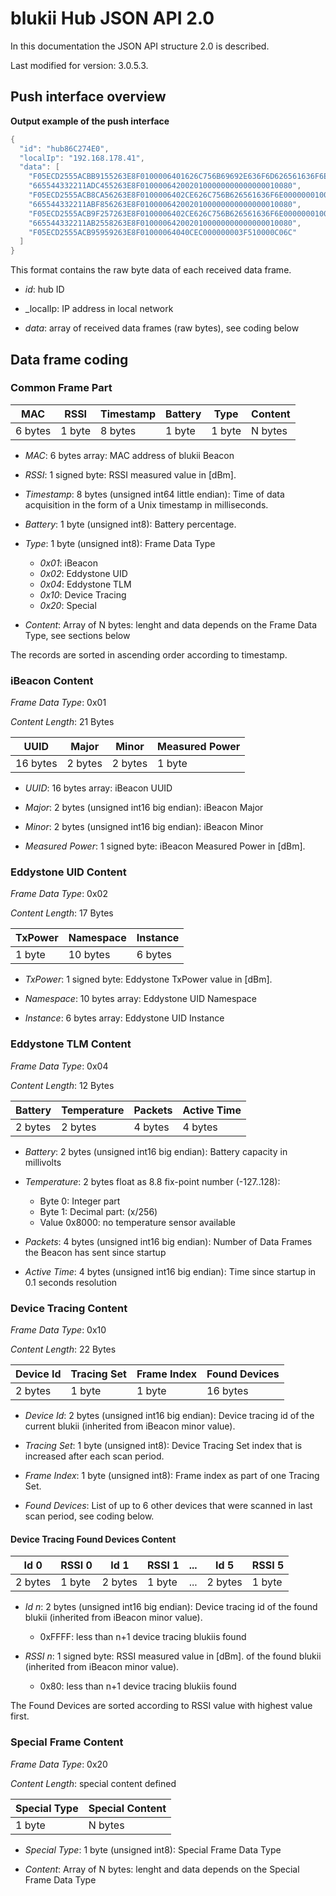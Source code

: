 blukii Hub JSON API 2.0
================================

In this documentation the JSON API structure 2.0 is described.

Last modified for version: 3.0.5.3.

Push interface overview
--------------

**Output example of the push interface**

```java
{
  "id": "hub86C274E0",
  "localIp": "192.168.178.41",
  "data": [
    "F05ECD2555ACBB9155263E8F0100006401626C756B69692E636F6D626561636F6E00010001C7",
    "665544332211ADC455263E8F0100006420020100000000000000010080",
    "F05ECD2555ACB8CA56263E8F0100006402CE626C756B626561636F6E000000010001",
    "665544332211ABF856263E8F0100006420020100000000000000010080",
    "F05ECD2555ACB9F257263E8F0100006402CE626C756B626561636F6E000000010001",
    "665544332211AB2558263E8F0100006420020100000000000000010080",
    "F05ECD2555ACB95959263E8F01000064040CEC000000003F510000C06C"
  ]
}
```

This format contains the raw byte data of each received data frame.

* _id_: hub ID

* _localIp: IP address in local network

* _data_: array of received data frames (raw bytes), see coding below



Data frame coding
--------------

### Common Frame Part

| MAC | RSSI | Timestamp | Battery | Type | Content |
| --- | --- | --- | --- | --- | --- |
| 6 bytes | 1 byte  | 8 bytes | 1 byte | 1 byte | N bytes |

* _MAC_: 6 bytes array: MAC address of blukii Beacon 

* _RSSI_: 1 signed byte: RSSI measured value in \[dBm\].

* _Timestamp_: 8 bytes (unsigned int64 little endian): Time of data acquisition in the form of a Unix timestamp in milliseconds.

* _Battery_: 1 byte (unsigned int8): Battery percentage.

* _Type_: 1 byte (unsigned int8): Frame Data Type
    * _0x01_: iBeacon
    * _0x02_: Eddystone UID
    * _0x04_: Eddystone TLM
    * _0x10_: Device Tracing
    * _0x20_: Special

* _Content_: Array of N bytes: lenght and data depends on the Frame Data Type, see sections below

The records are sorted in ascending order according to timestamp.

### iBeacon Content

_Frame Data Type_: 0x01

_Content Length_: 21 Bytes


| UUID | Major | Minor | Measured Power |
| --- | --- | --- | --- |
| 16 bytes | 2 bytes | 2 bytes | 1 byte |

* _UUID_: 16 bytes array: iBeacon UUID

* _Major_: 2 bytes (unsigned int16 big endian): iBeacon Major

* _Minor_: 2 bytes (unsigned int16 big endian): iBeacon Minor

* _Measured Power_: 1 signed byte: iBeacon Measured Power in \[dBm\].


### Eddystone UID Content

_Frame Data Type_: 0x02

_Content Length_: 17 Bytes


| TxPower | Namespace | Instance |
| --- | --- | --- |
| 1 byte | 10 bytes | 6 bytes |

* _TxPower_: 1 signed byte: Eddystone TxPower value in \[dBm\].

* _Namespace_: 10 bytes array: Eddystone UID Namespace

* _Instance_: 6 bytes array: Eddystone UID Instance


### Eddystone TLM Content

_Frame Data Type_: 0x04

_Content Length_: 12 Bytes


| Battery | Temperature | Packets | Active Time |
| --- | --- | --- | --- |
| 2 bytes | 2 bytes | 4 bytes | 4 bytes |

* _Battery_: 2 bytes (unsigned int16 big endian): Battery capacity in millivolts

* _Temperature_: 2 bytes float as 8.8 fix-point number (-127..128):
    * Byte 0: Integer part
    * Byte 1: Decimal part: (x/256)
    * Value 0x8000: no temperature sensor available

* _Packets_: 4 bytes (unsigned int16 big endian): Number of Data Frames the Beacon has sent since startup

* _Active Time_: 4 bytes (unsigned int16 big endian): Time since startup in 0.1 seconds resolution


### Device Tracing Content

_Frame Data Type_: 0x10

_Content Length_: 22 Bytes


| Device Id | Tracing Set | Frame Index | Found Devices
| --- | --- | --- | --- |
| 2 bytes | 1 byte | 1 byte | 16 bytes


* _Device Id_: 2 bytes (unsigned int16 big endian): Device tracing id of the current blukii (inherited from iBeacon minor value).

* _Tracing Set_: 1 byte (unsigned int8): Device Tracing Set index that is increased after each scan period.

* _Frame Index_: 1 byte (unsigned int8): Frame index as part of one Tracing Set.

* _Found Devices_: List of up to 6 other devices that were scanned in last scan period, see coding below.

#### Device Tracing Found Devices Content

| Id 0 | RSSI 0 | Id 1 | RSSI 1 | ... | Id 5 | RSSI 5 |
| --- | --- | --- | --- | --- | --- | --- |
| 2 bytes | 1 byte | 2 bytes | 1 byte | ... | 2 bytes | 1 byte |

* _Id n_: 2 bytes (unsigned int16 big endian): Device tracing id of the found blukii (inherited from iBeacon minor value).
    * 0xFFFF: less than n+1 device tracing blukiis found

* _RSSI n_: 1 signed byte: RSSI measured value in \[dBm\]. of the found blukii (inherited from iBeacon minor value).
    * 0x80: less than n+1 device tracing blukiis found

The Found Devices are sorted according to RSSI value with highest value first.


### Special Frame Content

_Frame Data Type_: 0x20

_Content Length_: special content defined


| Special Type | Special Content
| --- | --- |
| 1 byte | N bytes

* _Special Type_: 1 byte (unsigned int8): Special Frame Data Type

* _Content_: Array of N bytes: lenght and data depends on the Special Frame Data Type
